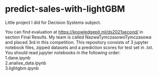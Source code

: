 # predict-sales-with-lightGBM

Little project I did for Decision Systems subject.

You can find evaluation at https://knowledgepit.ml/ds2021second/ in section Final Results. My team is called NazwaTymczasowoTymczasowa and placed 3rd in this competition.
This repository consists of 3 jupyter notebook files, zipped datasets and a prediction scores for test set in .txt. You should read jupyter notebooks in the following order:
<br>1.dane.ipynb
<br>2.analise_data.ipynb
<br>3.lightgbm.ipynb
